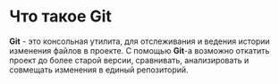 # Что такое **Git**

**Git** - это консольная утилита, для отслеживания и ведения истории изменения файлов в проекте. С помощью **Git**-a возможно откатить проект до более старой версии, сравнивать, анализировать и совмещать изменения в единый репозиторий.

